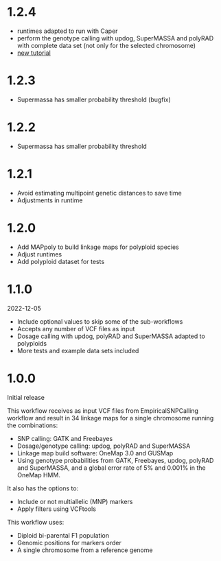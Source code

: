 # 1.2.4

* runtimes adapted to run with Caper
* perform the genotype calling with updog, SuperMASSA and polyRAD with complete data set (not only for the selected chromosome)
* [new tutorial](https://cristianetaniguti.github.io/Tutorials/Reads2Map/Setup_and_run_Reads2Map_workflows.html)

# 1.2.3

* Supermassa has smaller probability threshold (bugfix)

# 1.2.2

* Supermassa has smaller probability threshold

# 1.2.1

* Avoid estimating multipoint genetic distances to save time
* Adjustments in runtime

# 1.2.0

* Add MAPpoly to build linkage maps for polyploid species
* Adjust runtimes 
* Add polyploid dataset for tests

# 1.1.0

2022-12-05

* Include optional values to skip some of the sub-workflows
* Accepts any number of VCF files as input
* Dosage calling with updog, polyRAD and SuperMASSA adapted to polyploids
* More tests and example data sets included

# 1.0.0

Initial release

This workflow receives as input VCF files from EmpiricalSNPCalling workflow and result in 34 linkage maps for a single chromosome running the combinations:

* SNP calling: GATK and Freebayes
* Dosage/genotype calling: updog, polyRAD and SuperMASSA
* Linkage map build software: OneMap 3.0 and GUSMap
* Using genotype probabilities from GATK, Freebayes, updog, polyRAD and SuperMASSA, and a global error rate of 5% and 0.001% in the OneMap HMM.

It also has the options to:

* Include or not multiallelic (MNP) markers
* Apply filters using VCFtools

This workflow uses:

* Diploid bi-parental F1 population
* Genomic positions for markers order
* A single chromosome from a reference genome

